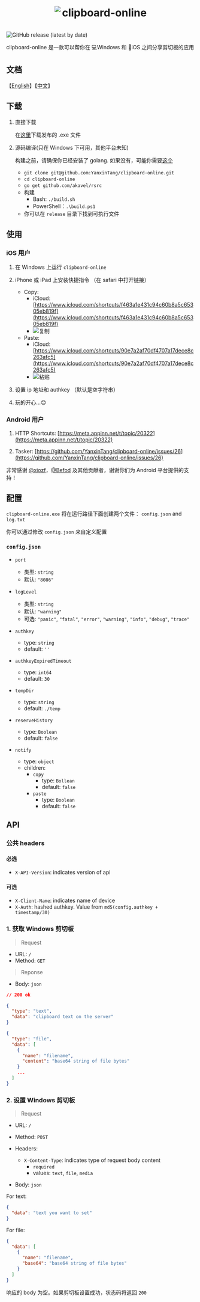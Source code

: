 <div align="center">
  <img src="https://raw.githubusercontent.com/YanxinTang/clipboard-online/master/images/clipboard-icon.png" style="display: inline-block; vertical-align: middle;">
  <h1 style="display: inline-block; vertical-align: middle;">clipboard-online</h1>
</div>

![GitHub release (latest by date)](https://img.shields.io/github/v/release/YanxinTang/clipboard-online)

clipboard-online 是一款可以帮你在 💻Windows 和 📱iOS 之间分享剪切板的应用

## 文档

【[English](https://github.com/YanxinTang/clipboard-online/blob/master/README.md)】【[中文](https://github.com/YanxinTang/clipboard-online/blob/master/README_zh.md)】

## 下载

1. 直接下载

    在[这里](https://github.com/YanxinTang/clipboard-online/releases)下载发布的 .exe 文件

2. 源码编译(只在 Windows 下可用，其他平台未知)

    构建之前，请确保你已经安装了 golang. 如果没有，可能你需要[这个](https://golang.org/dl/)

    - `git clone git@github.com:YanxinTang/clipboard-online.git`
    - `cd clipboard-online`
    - `go get github.com/akavel/rsrc`
    - 构建
      - Bash: `./build.sh`
      - PowerShell：`.\build.ps1`
    - 你可以在 `release` 目录下找到可执行文件

## 使用

### iOS 用户

1. 在 Windows 上运行 `clipboard-online`
2. iPhone 或 iPad 上安装快捷指令 （在 safari 中打开链接）
    - Copy:
      - iCloud: [https://www.icloud.com/shortcuts/f463a1e431c94c60b8a5c65305eb819f](https://www.icloud.com/shortcuts/f463a1e431c94c60b8a5c65305eb819f)
      - ![复制](./images/copy.png)
    - Paste:
      - iCloud: [https://www.icloud.com/shortcuts/90e7a2af70df4707a17dece8c263afc5](https://www.icloud.com/shortcuts/90e7a2af70df4707a17dece8c263afc5)
      - ![粘贴](./images/paste.png)

3. 设置 ip 地址和 authkey （默认是空字符串）
4. 玩的开心...😊

### Android 用户

1. HTTP Shortcuts: [https://meta.appinn.net/t/topic/20322](https://meta.appinn.net/t/topic/20322)

2. Tasker: [https://github.com/YanxinTang/clipboard-online/issues/26](https://github.com/YanxinTang/clipboard-online/issues/26)

非常感谢 [@xiozf](https://github.com/xiozf)，[@Befod](https://github.com/Befod) 及其他贡献者，谢谢你们为 Android 平台提供的支持！

## 配置

`clipboard-online.exe` 将在运行路径下面创建两个文件： `config.json` and `log.txt`

你可以通过修改 `config.json` 来自定义配置

### `config.json`

- `port`
  - 类型: `string`
  - 默认: `"8086"`

- `logLevel`
  - 类型: `string`
  - 默认: `"warning"`
  - 可选: `"panic"`, `"fatal"`, `"error"`, `"warning"`, `"info"`, `"debug"`, `"trace"`

- `authkey`
  - type: `string`
  - default: `''`

- `authkeyExpiredTimeout`
  - type: `int64`
  - default: `30`

- `tempDir`
  - type: `string`
  - default: `./temp`

- `reserveHistory`
  - type: `Boolean`
  - default: `false`

- `notify`
  - type: `object`
  - children:
    - `copy`
      - type: `Bollean`
      - default: `false`
    - `paste`
      - type: `Boolean`
      - default: `false`

## API

### 公共 headers

#### 必选

- `X-API-Version`: indicates version of api

#### 可选

- `X-Client-Name`: indicates name of device
- `X-Auth`: hashed authkey. Value from `md5(config.authkey + timestamp/30)`

### 1. 获取 Windows 剪切板

> Request

- URL: `/`
- Method: `GET`

> Reponse

- Body: `json`

```json
// 200 ok

{
  "type": "text",
  "data": "clipboard text on the server"
}

{
  "type": "file",
  "data": [
    {
      "name": "filename",
      "content": "base64 string of file bytes"
    }
    ...
  ]
}

```

### 2. 设置 Windows 剪切板

> Request

- URL: `/`
- Method: `POST`
- Headers:
  - `X-Content-Type`: indicates type of request body content
    - `required`
    - values: `text`, `file`, `media`

- Body: `json`

For text:

```json
{
  "data": "text you want to set"
}
```

For file:

```json
{
  "data": [
    {
      "name": "filename",
      "base64": "base64 string of file bytes"
    }
  ]
}
```

响应的 body 为空。如果剪切板设置成功，状态码将返回 `200`
